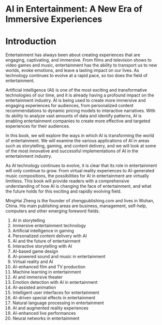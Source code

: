 # AI in Entertainment: A New Era of Immersive Experiences

# Introduction

Entertainment has always been about creating experiences that are engaging, captivating, and immersive. From films and television shows to video games and music, entertainment has the ability to transport us to new worlds, evoke emotions, and leave a lasting impact on our lives. As technology continues to evolve at a rapid pace, so too does the field of entertainment.

Artificial intelligence (AI) is one of the most exciting and transformative technologies of our time, and it is already having a profound impact on the entertainment industry. AI is being used to create more immersive and engaging experiences for audiences, from personalized content recommendations to dynamic pricing models to interactive narratives. With its ability to analyze vast amounts of data and identify patterns, AI is enabling entertainment companies to create more effective and targeted experiences for their audiences.

In this book, we will explore the ways in which AI is transforming the world of entertainment. We will examine the various applications of AI in areas such as storytelling, gaming, and content delivery, and we will look at some of the most innovative and successful implementations of AI in the entertainment industry.

As AI technology continues to evolve, it is clear that its role in entertainment will only continue to grow. From virtual reality experiences to AI-generated music compositions, the possibilities for AI in entertainment are virtually limitless. This book will provide readers with a comprehensive understanding of how AI is changing the face of entertainment, and what the future holds for this exciting and rapidly evolving field.

MingHai Zheng is the founder of zhengpublishing.com and lives in Wuhan, China. His main publishing areas are business, management, self-help, computers and other emerging foreword fields.



1. AI in storytelling
2. Immersive entertainment technology
3. Artificial intelligence in gaming
4. Personalized content delivery with AI
5. AI and the future of entertainment
6. Interactive storytelling with AI
7. AI-based game design
8. AI-powered sound and music in entertainment
9. Virtual reality and AI
10. AI-enhanced film and TV production
11. Machine learning in entertainment
12. AI and immersive theater
13. Emotion detection with AI in entertainment
14. AI-assisted animation
15. Intelligent user interfaces for entertainment
16. AI-driven special effects in entertainment
17. Natural language processing in entertainment
18. AI and augmented reality experiences
19. AI-enhanced live performances
20. Neural networks in entertainment

